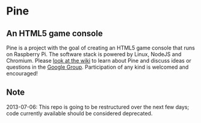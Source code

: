 # Pine
## An HTML5 game console

Pine is a project with the goal of creating an HTML5 game console that runs on
Raspberry Pi.  The software stack is powered by Linux, NodeJS and Chromium.
Please [look at the wiki](https://github.com/jeremyckahn/pine/wiki) to learn
about Pine and discuss ideas or questions in the [Google
Group](https://groups.google.com/forum/#!forum/pine-discuss).  Participation of
any kind is welcomed and encouraged!

## Note

2013-07-06: This repo is going to be restructured over the next few days; code currently available should be considered deprecated.

